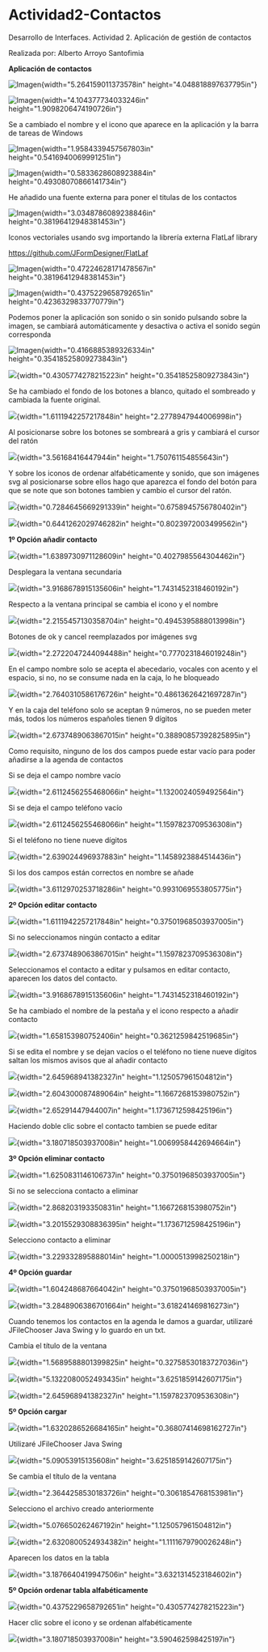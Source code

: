 # Actividad2-Contactos
Desarrollo de Interfaces. Actividad 2. Aplicación de gestión de contactos

Realizada por:
Alberto Arroyo Santofimia

**Aplicación de contactos**


![Imagen](imgReadme/image1.png){width="5.264159011373578in"
height="4.048818897637795in"}

![Imagen](imgReadme/image2.png){width="4.104377734033246in"
height="1.9098206474190726in"}

Se a cambiado el nombre y el icono que aparece en la aplicación y la
barra de tareas de Windows

![Imagen](imgReadme/image3.png){width="1.9584339457567803in"
height="0.5416940069991251in"}

![Imagen](imgReadme/image4.png){width="0.5833628608923884in"
height="0.49308070866141734in"}

He añadido una fuente externa para poner el titulas de los contactos

![Imagen](imgReadme/image5.png){width="3.0348786089238846in"
height="0.38196412948381453in"}

Iconos vectoriales usando svg importando la librería externa FlatLaf
library

<https://github.com/JFormDesigner/FlatLaf>

![Imagen](imgReadme/image6.png){width="0.47224628171478567in"
height="0.38196412948381453in"}

![Imagen](imgReadme/image7.png){width="0.4375229658792651in"
height="0.4236329833770779in"}

Podemos poner la aplicación son sonido o sin sonido pulsando sobre la
imagen, se cambiará automáticamente y desactiva o activa el sonido según
corresponda

![Imagen](imgReadme/image8.png){width="0.4166885389326334in"
height="0.35418525809273843in"}

![](vertopal_e1c865a87c3740bd897d8ad0149b6ab9/media/image9.png){width="0.4305774278215223in"
height="0.35418525809273843in"}

Se ha cambiado el fondo de los botones a blanco, quitado el sombreado y
cambiada la fuente original.

![](vertopal_e1c865a87c3740bd897d8ad0149b6ab9/media/image10.png){width="1.6111942257217848in"
height="2.2778947944006998in"}

Al posicionarse sobre los botones se sombreará a gris y cambiará el
cursor del ratón

![](vertopal_e1c865a87c3740bd897d8ad0149b6ab9/media/image11.png){width="3.56168416447944in"
height="1.750761154855643in"}

Y sobre los iconos de ordenar alfabéticamente y sonido, que son imágenes
svg al posicionarse sobre ellos hago que aparezca el fondo del botón
para que se note que son botones tambien y cambio el cursor del ratón.

![](vertopal_e1c865a87c3740bd897d8ad0149b6ab9/media/image12.png){width="0.7284645669291339in"
height="0.6758945756780402in"}

![](vertopal_e1c865a87c3740bd897d8ad0149b6ab9/media/image13.png){width="0.6441262029746282in"
height="0.8023972003499562in"}

**1º Opción añadir contacto**

![](vertopal_e1c865a87c3740bd897d8ad0149b6ab9/media/image14.png){width="1.6389730971128609in"
height="0.4027985564304462in"}

Desplegara la ventana secundaria

![](vertopal_e1c865a87c3740bd897d8ad0149b6ab9/media/image15.png){width="3.9168678915135606in"
height="1.7431452318460192in"}

Respecto a la ventana principal se cambia el icono y el nombre

![](vertopal_e1c865a87c3740bd897d8ad0149b6ab9/media/image16.png){width="2.2155457130358704in"
height="0.4945395888013998in"}

Botones de ok y cancel reemplazados por imágenes svg

![](vertopal_e1c865a87c3740bd897d8ad0149b6ab9/media/image17.png){width="2.2722047244094488in"
height="0.7770231846019248in"}

En el campo nombre solo se acepta el abecedario, vocales con acento y el
espacio, si no, no se consume nada en la caja, lo he bloqueado

![](vertopal_e1c865a87c3740bd897d8ad0149b6ab9/media/image18.png){width="2.7640310586176726in"
height="0.48613626421697287in"}

Y en la caja del teléfono solo se aceptan 9 números, no se pueden meter
más, todos los números españoles tienen 9 dígitos

![](vertopal_e1c865a87c3740bd897d8ad0149b6ab9/media/image19.png){width="2.6737489063867015in"
height="0.38890857392825895in"}

Como requisito, ninguno de los dos campos puede estar vacío para poder
añadirse a la agenda de contactos

Si se deja el campo nombre vacío

![](vertopal_e1c865a87c3740bd897d8ad0149b6ab9/media/image20.png){width="2.6112456255468066in"
height="1.1320024059492564in"}

Si se deja el campo teléfono vacío

![](vertopal_e1c865a87c3740bd897d8ad0149b6ab9/media/image21.png){width="2.6112456255468066in"
height="1.1597823709536308in"}

Si el teléfono no tiene nueve dígitos

![](vertopal_e1c865a87c3740bd897d8ad0149b6ab9/media/image22.png){width="2.639024496937883in"
height="1.1458923884514436in"}

Si los dos campos están correctos en nombre se añade

![](vertopal_e1c865a87c3740bd897d8ad0149b6ab9/media/image23.png){width="3.6112970253718286in"
height="0.9931069553805775in"}

**2º Opción editar contacto**

![](vertopal_e1c865a87c3740bd897d8ad0149b6ab9/media/image24.png){width="1.6111942257217848in"
height="0.37501968503937005in"}

Si no seleccionamos ningún contacto a editar

![](vertopal_e1c865a87c3740bd897d8ad0149b6ab9/media/image25.png){width="2.6737489063867015in"
height="1.1597823709536308in"}

Seleccionamos el contacto a editar y pulsamos en editar contacto,
aparecen los datos del contacto.

![](vertopal_e1c865a87c3740bd897d8ad0149b6ab9/media/image26.png){width="3.9168678915135606in"
height="1.7431452318460192in"}

Se ha cambiado el nombre de la pestaña y el icono respecto a añadir
contacto

![](vertopal_e1c865a87c3740bd897d8ad0149b6ab9/media/image27.png){width="1.658153980752406in"
height="0.3621259842519685in"}

Si se edita el nombre y se dejan vacíos o el teléfono no tiene nueve
dígitos saltan los mismos avisos que al añadir contacto

![](vertopal_e1c865a87c3740bd897d8ad0149b6ab9/media/image28.png){width="2.645968941382327in"
height="1.125057961504812in"}

![](vertopal_e1c865a87c3740bd897d8ad0149b6ab9/media/image29.png){width="2.604300087489064in"
height="1.1667268153980752in"}

![](vertopal_e1c865a87c3740bd897d8ad0149b6ab9/media/image30.png){width="2.65291447944007in"
height="1.1736712598425196in"}

Haciendo doble clic sobre el contacto tambien se puede editar

![](vertopal_e1c865a87c3740bd897d8ad0149b6ab9/media/image31.png){width="3.180718503937008in"
height="1.0069958442694664in"}

**3º Opción eliminar contacto**

![](vertopal_e1c865a87c3740bd897d8ad0149b6ab9/media/image32.png){width="1.6250831146106737in"
height="0.37501968503937005in"}

Si no se selecciona contacto a eliminar

![](vertopal_e1c865a87c3740bd897d8ad0149b6ab9/media/image33.png){width="2.868203193350831in"
height="1.1667268153980752in"}

![](vertopal_e1c865a87c3740bd897d8ad0149b6ab9/media/image34.png){width="3.2015529308836395in"
height="1.1736712598425196in"}

Selecciono contacto a eliminar

![](vertopal_e1c865a87c3740bd897d8ad0149b6ab9/media/image35.png){width="3.229332895888014in"
height="1.0000513998250218in"}

**4º Opción guardar**

![](vertopal_e1c865a87c3740bd897d8ad0149b6ab9/media/image36.png){width="1.604248687664042in"
height="0.37501968503937005in"}

![](vertopal_e1c865a87c3740bd897d8ad0149b6ab9/media/image37.png){width="3.2848906386701664in"
height="3.618241469816273in"}

Cuando tenemos los contactos en la agenda le damos a guardar, utilizaré
JFileChooser Java Swing y lo guardo en un txt.

Cambia el título de la ventana

![](vertopal_e1c865a87c3740bd897d8ad0149b6ab9/media/image38.png){width="1.5689588801399825in"
height="0.32758530183727036in"}

![](vertopal_e1c865a87c3740bd897d8ad0149b6ab9/media/image39.png){width="5.1322080052493435in"
height="3.6251859142607175in"}

![](vertopal_e1c865a87c3740bd897d8ad0149b6ab9/media/image40.png){width="2.645968941382327in"
height="1.1597823709536308in"}

**5º Opción cargar**

![](vertopal_e1c865a87c3740bd897d8ad0149b6ab9/media/image41.png){width="1.6320286526684165in"
height="0.36807414698162727in"}

Utilizaré JFileChooser Java Swing

![](vertopal_e1c865a87c3740bd897d8ad0149b6ab9/media/image42.png){width="5.09053915135608in"
height="3.6251859142607175in"}

Se cambia el título de la ventana

![](vertopal_e1c865a87c3740bd897d8ad0149b6ab9/media/image43.png){width="2.3644258530183726in"
height="0.3061854768153981in"}

Selecciono el archivo creado anteriormente

![](vertopal_e1c865a87c3740bd897d8ad0149b6ab9/media/image44.png){width="5.076650262467192in"
height="1.125057961504812in"}

![](vertopal_e1c865a87c3740bd897d8ad0149b6ab9/media/image45.png){width="2.6320800524934382in"
height="1.1111679790026248in"}

Aparecen los datos en la tabla

![](vertopal_e1c865a87c3740bd897d8ad0149b6ab9/media/image46.png){width="3.1876640419947506in"
height="3.6321314523184602in"}

**5º Opción ordenar tabla alfabéticamente**

![](vertopal_e1c865a87c3740bd897d8ad0149b6ab9/media/image47.png){width="0.4375229658792651in"
height="0.4305774278215223in"}

Hacer clic sobre el icono y se ordenan alfabéticamente

![](vertopal_e1c865a87c3740bd897d8ad0149b6ab9/media/image48.png){width="3.180718503937008in"
height="3.590462598425197in"}

